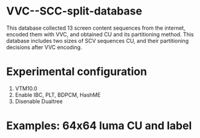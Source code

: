 # VVC--SCC-split-database
This database collected 13 screen content sequences from the internet, encoded them with VVC, and obtained CU and its partitioning method. This database includes two sizes of SCV sequences CU, and their partitioning decisions after VVC encoding.

# Experimental configuration
1. VTM10.0
2. Enable IBC, PLT, BDPCM, HashME
3. Disenable Dualtree

# Examples: 64x64 luma CU and label
